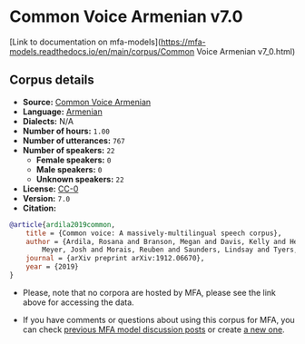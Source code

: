 
# Common Voice Armenian v7.0

[Link to documentation on mfa-models](https://mfa-models.readthedocs.io/en/main/corpus/Common Voice Armenian v7_0.html)

## Corpus details

- **Source:** [Common Voice Armenian](https://voice.mozilla.org/en/datasets)
- **Language:** [Armenian](https://en.wikipedia.org/wiki/Armenian_language)
- **Dialects:** N/A
- **Number of hours:** `1.00`
- **Number of utterances:** `767`
- **Number of speakers:** `22`
  - **Female speakers:** `0`
  - **Male speakers:** `0`
  - **Unknown speakers:** `22`
- **License:** [CC-0](https://creativecommons.org/publicdomain/zero/1.0/)
- **Version:** `7.0`
- **Citation:**
```bibtex
@article{ardila2019common,
	title = {Common voice: A massively-multilingual speech corpus},
	author = {Ardila, Rosana and Branson, Megan and Davis, Kelly and Henretty, Michael and Kohler, Michael and
		Meyer, Josh and Morais, Reuben and Saunders, Lindsay and Tyers, Francis M and Weber, Gregor},
	journal = {arXiv preprint arXiv:1912.06670},
	year = {2019}
}

```

- Please, note that no corpora are hosted by MFA, please see the link above for accessing the data.

- If you have comments or questions about using this corpus for MFA, you can check [previous MFA model discussion posts](https://github.com/MontrealCorpusTools/mfa-models/discussions?discussions_q=Common+Voice+Armenian+v7.0) or create [a new one](https://github.com/MontrealCorpusTools/mfa-models/discussions/new).
